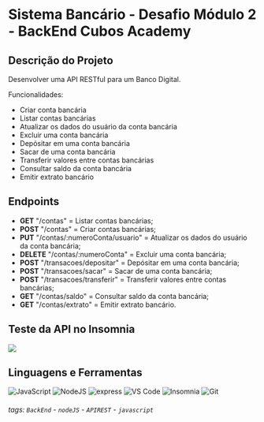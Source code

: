 # Sistema Bancário - Desafio Módulo 2 - BackEnd Cubos Academy

## Descrição do Projeto

Desenvolver uma API RESTful para um Banco Digital.

Funcionalidades:

-   Criar conta bancária
-   Listar contas bancárias
-   Atualizar os dados do usuário da conta bancária
-   Excluir uma conta bancária
-   Depósitar em uma conta bancária
-   Sacar de uma conta bancária
-   Transferir valores entre contas bancárias
-   Consultar saldo da conta bancária
-   Emitir extrato bancário

## Endpoints

-   **GET** "/contas" = Listar contas bancárias;
-   **POST** "/contas" = Criar contas bancárias;
-   **PUT** "/contas/:numeroConta/usuario" = Atualizar os dados do usuário da conta bancária;
-   **DELETE** "/contas/:numeroConta" = Excluir uma conta bancária;
-   **POST** "/transacoes/depositar" = Depósitar em uma conta bancária;
-   **POST** "/transacoes/sacar" = Sacar de uma conta bancária;
-   **POST** "/transacoes/transferir" = Transferir valores entre contas bancárias;
-   **GET** "/contas/saldo" = Consultar saldo da conta bancária;
-   **GET** "/contas/extrato" = Emitir extrato bancário.

## Teste da API no Insomnia

![](https://cdn.discordapp.com/attachments/1054515113077510156/1161868230135132220/ezgif-4-4404dcbf23.gif?ex=65558c9c&is=6543179c&hm=3cde2dab3b4f5b61d7e847b4d62dc0ba17183fe03897a94ce685564cef1e2811&)

## Linguagens e Ferramentas

![JavaScript](https://img.shields.io/badge/javascript-%23323330.svg?style=for-the-badge&logo=javascript&logoColor=%23F7DF1E)
![NodeJS](https://img.shields.io/badge/node.js-6DA55F?style=for-the-badge&logo=node.js&logoColor=white)
![express](https://img.shields.io/badge/Express%20js-000000?style=for-the-badge&logo=express&logoColor=white)
![VS Code](https://img.shields.io/badge/VS%20Code-0078d7.svg?style=for-the-badge&logo=visual-studio-code&logoColor=white)
![Insomnia](https://img.shields.io/badge/Insomnia-5849be?style=for-the-badge&logo=Insomnia&logoColor=white)
![Git](https://img.shields.io/badge/GIT-E44C30?style=for-the-badge&logo=git&logoColor=white)

###### tags: `BackEnd` - `nodeJS` - `APIREST` - `javascript`
